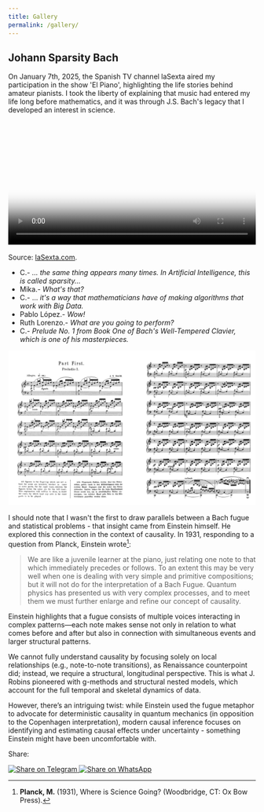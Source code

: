 ```yaml
---
title: Gallery
permalink: /gallery/
---
```


## Johann Sparsity Bach

On January 7th, 2025, the Spanish TV channel laSexta aired my participation in the show 'El Piano', highlighting the life stories behind amateur pianists.  I took the liberty of explaining that music had entered my life long before mathematics, and it was through J.S. Bach's legacy that I developed an interest in science.

<div style="max-width: 100%; margin: auto;">
    <video controls style="width: 100%; height: auto;" poster="{{ '/assets/images/thumb.png' | relative_url }}">
        <source src="{{ '/assets/videos/sparsity.mp4' | relative_url }}" type="video/mp4">
        Your browser does not support the video tag.
    </video>
</div>

Source: [laSexta.com](https://www.lasexta.com/programas/piano/carlos-garcia-unio-sus-dos-grandes-pasiones-piano-matematicas-gracias-mayor-inspiracion-jsbach_20250108677dc00eaf21750001492cbe.html "laSexta").
* C.- _... the same thing appears many times. In Artificial Intelligence, this is called sparsity..._
* Mika.- _What's that?_
* C.- ... _it's a way that mathematicians have of making algorithms that work with Big Data._
* Pablo López.- _Wow!_
* Ruth Lorenzo.- _What are you going to perform?_
* C.- _Prelude No. 1 from Book One of Bach's Well-Tempered Clavier, which is one of his masterpieces._

![My Image](/assets/images/prelude.png)

I should note that I wasn't the first to draw parallels between a Bach fugue and statistical problems - that insight came from Einstein himself. He explored this connection in the context of causality. In 1931, responding to a question from Planck, Einstein wrote[^1]:

> We are like a juvenile learner at the piano, just relating one note to that which immediately precedes or follows. To an extent this may be very well when one is dealing with very simple and primitive compositions; but it will not do for the interpretation of a Bach Fugue. Quantum physics has presented us with very complex processes, and to meet them we must further enlarge and refine our concept of causality.



Einstein highlights that a fugue consists of multiple voices interacting in complex patterns—each note makes sense not only in relation to what comes before and after but also in connection with simultaneous events and larger structural patterns. 

We cannot fully understand causality by focusing solely on local relationships (e.g., note-to-note transitions), as Renaissance counterpoint did; instead, we require a structural, longitudinal perspective. This is what J. Robins pioneered with g-methods and structural nested models, which account for the full temporal and skeletal dynamics of data.

However, there’s an intriguing twist: while Einstein used the fugue metaphor to advocate for deterministic causality in quantum mechanics (in opposition to the Copenhagen interpretation), modern causal inference focuses on identifying and estimating causal effects under uncertainty - something Einstein might have been uncomfortable with. 

[^1]: **Planck, M.** (1931), Where is Science Going? (Woodbridge, CT: Ox Bow Press).

<div class="share-buttons">
  <p>Share:</p>
  <a href="https://t.me/share/url?url={{ page.url | absolute_url | url_encode }}&text={{ page.title | url_encode }}" 
     target="_blank" 
     rel="noopener noreferrer">
    <img src="https://cdn-icons-png.flaticon.com/512/2111/2111646.png" alt="Share on Telegram" width="40">
  </a>
  <a href="https://wa.me/?text={{ page.title | url_encode }}%20{{ page.url | absolute_url | url_encode }}" 
     target="_blank" 
     rel="noopener noreferrer">
    <img src="https://cdn-icons-png.flaticon.com/512/733/733585.png" alt="Share on WhatsApp" width="40">
  </a>
</div>
